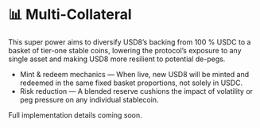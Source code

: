 # 📊 Multi-Collateral

This super power aims to diversify USD8’s backing from 100 % USDC to a basket of tier-one stable coins, lowering the protocol’s exposure to any single asset and making USD8 more resilient to potential de-pegs.    

- Mint & redeem mechanics — When live, new USD8 will be minted and redeemed in the same fixed basket proportions, not solely in USDC.    
- Risk reduction — A blended reserve cushions the impact of volatility or peg pressure on any individual stablecoin.    

Full implementation details coming soon.